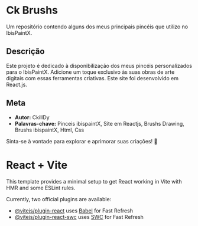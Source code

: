# Ck Brushs

Um repositório contendo alguns dos meus principais pincéis que utilizo no IbisPaintX.

## Descrição

Este projeto é dedicado à disponibilização dos meus pincéis personalizados para o IbisPaintX. Adicione um toque exclusivo às suas obras de arte digitais com essas ferramentas criativas. Este site foi desenvolvido em React.js.

## Meta

- **Autor:** CkillDy
- **Palavras-chave:** Pinceis ibispaintX, Site em Reactjs, Brushs Drawing, Brushs ibispaintX, Html, Css

Sinta-se à vontade para explorar e aprimorar suas criações! 🎨

# React + Vite

This template provides a minimal setup to get React working in Vite with HMR and some ESLint rules.

Currently, two official plugins are available:

- [@vitejs/plugin-react](https://github.com/vitejs/vite-plugin-react/blob/main/packages/plugin-react/README.md) uses [Babel](https://babeljs.io/) for Fast Refresh
- [@vitejs/plugin-react-swc](https://github.com/vitejs/vite-plugin-react-swc) uses [SWC](https://swc.rs/) for Fast Refresh
